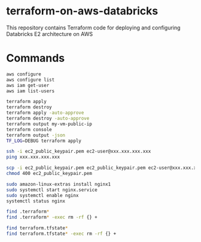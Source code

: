 # terraform-on-aws-databricks
This repository contains Terraform code for deploying and configuring Databricks E2 architecture on AWS

# Commands

```bash
aws configure
aws configure list
aws iam get-user
aws iam list-users
```

```bash
terraform apply
terraform destroy
terraform apply -auto-approve
terraform destroy -auto-approve
terraform output my-vm-public-ip
terraform console
terraform output -json
TF_LOG=DEBUG terraform apply
```

```bash
ssh -i ec2_public_keypair.pem ec2-user@xxx.xxx.xxx.xxx
ping xxx.xxx.xxx.xxx

scp -i ec2_public_keypair.pem ec2_public_keypair.pem ec2-user@xxx.xxx.xxx.xxx:~/
chmod 400 ec2_public_keypair.pem
```

```bash
sudo amazon-linux-extras install nginx1
sudo systemctl start nginx.service
sudo systemctl enable nginx
systemctl status nginx
```

```bash
find .terraform*
find .terraform* -exec rm -rf {} +

find terraform.tfstate*
find terraform.tfstate* -exec rm -rf {} +
```

